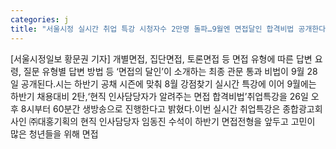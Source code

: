```yaml
---
categories: j
title: "서울시정 실시간 취업 특강 시청자수 2만명 돌파…9월엔 면접달인 합격비법 공개한다"
---
```

[서울시정일보 황문권 기자] 개별면접, 집단면접, 토론면접 등 면접 유형에 따른 답변 요령, 질문 유형별 답변 방법 등 ‘면접의 달인’이 소개하는 최종 관문 통과 비법이 9월 28일 공개된다.시는 하반기 공채 시즌에 맞춰 8월 강점찾기 실시간 특강에 이어 9월에는 하반기 채용대비 2탄,‘현직 인사담당자가 알려주는 면접 합격비법’취업특강을 26일 오후 8시부터 60분간 생방송으로 진행한다고 밝혔다.이번 실시간 취업특강은 종합광고회사인 ㈜대홍기획의 현직 인사담당자 임동진 수석이 하반기 면접전형을 앞두고 고민이 많은 청년들을 위해 면접